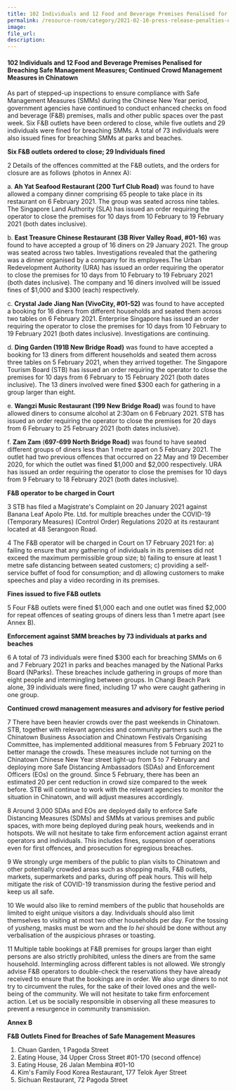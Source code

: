 ```yaml
---  
title: 102 Individuals and 12 Food and Beverage Premises Penalised for Breaching Safe Management Measures; Continued Crowd Management Measures in Chinatown  
permalink: /resource-room/category/2021-02-10-press-release-penalties-on-individuals-and-food-and-beverage-premises
image:  
file_url:  
description:  
---  
```


#### 102 Individuals and 12 Food and Beverage Premises Penalised for Breaching Safe Management Measures; Continued Crowd Management Measures in Chinatown

As part of stepped-up inspections to ensure compliance with Safe Management Measures (SMMs) during the Chinese New Year period, government agencies have continued to conduct enhanced checks on food and beverage (F&amp;B) premises, malls and other public spaces over the past week. Six F&amp;B outlets have been ordered to close, while five outlets and 29 individuals were fined for breaching SMMs. A total of 73 individuals were also issued fines for breaching SMMs at parks and beaches.

**Six F&amp;B outlets ordered to close; 29 Individuals fined**

2 Details of the offences committed at the F&amp;B outlets, and the orders for closure are as follows (photos in Annex A):

a. **Ah Yat Seafood Restaurant (200 Turf Club Road)** was found to have allowed a company dinner comprising 65 people to take place in its restaurant on 6 February 2021. The group was seated across nine tables. The Singapore Land Authority (SLA) has issued an order requiring the operator to close the premises for 10 days from 10 February to 19 February 2021 (both dates inclusive).

b. **East Treasure Chinese Restaurant (3B River Valley Road, #01-16)** was found to have accepted a group of 16 diners on 29 January 2021. The group was seated across two tables. Investigations revealed that the gathering was a dinner organised by a company for its employees.The Urban Redevelopment Authority (URA) has issued an order requiring the operator to close the premises for 10 days from 10 February to 19 February 2021 (both dates inclusive). The company and 16 diners involved will be issued fines of $1,000 and $300 (each) respectively.

c. **Crystal Jade Jiang Nan (VivoCity, #01-52)** was found to have accepted a booking for 16 diners from different households and seated them across two tables on 6 February 2021. Enterprise Singapore has issued an order requiring the operator to close the premises for 10 days from 10 February to 19 February 2021 (both dates inclusive). Investigations are continuing.

d. **Ding Garden (191B New Bridge Road)** was found to have accepted a booking for 13 diners from different households and seated them across three tables on 5 February 2021, when they arrived together. The Singapore Tourism Board (STB) has issued an order requiring the operator to close the premises for 10 days from 6 February to 15 February 2021 (both dates inclusive). The 13 diners involved were fined $300 each for gathering in a group larger than eight.

e. **Wangzi Music Restaurant (199 New Bridge Road)** was found to have allowed diners to consume alcohol at 2:30am on 6 February 2021. STB has issued an order requiring the operator to close the premises for 20 days from 6 February to 25 February 2021 (both dates inclusive).

f. **Zam Zam** (**697-699 North Bridge Road)** was found to have seated different groups of diners less than 1 metre apart on 5 February 2021. The outlet had two previous offences that occurred on 22 May and 19 December 2020, for which the outlet was fined $1,000 and $2,000 respectively. URA has issued an order requiring the operator to close the premises for 10 days from 9 February to 18 February 2021 (both dates inclusive).

**F&amp;B operator to be charged in Court**

3 STB has filed a Magistrate&#39;s Complaint on 20 January 2021 against Banana Leaf Apolo Pte. Ltd. for multiple breaches under the COVID-19 (Temporary Measures) (Control Order) Regulations 2020 at its restaurant located at 48 Serangoon Road.

4 The F&amp;B operator will be charged in Court on 17 February 2021 for: a) failing to ensure that any gathering of individuals in its premises did not exceed the maximum permissible group size; b) failing to ensure at least 1 metre safe distancing between seated customers; c) providing a self-service buffet of food for consumption; and d) allowing customers to make speeches and play a video recording in its premises.

**Fines issued to five F&amp;B outlets**

5 Four F&amp;B outlets were fined $1,000 each and one outlet was fined $2,000 for repeat offences of seating groups of diners less than 1 metre apart (see Annex B).

**Enforcement against SMM breaches by 73 individuals at parks and beaches**

6 A total of 73 individuals were fined $300 each for breaching SMMs on 6 and 7 February 2021 in parks and beaches managed by the National Parks Board (NParks). These breaches include gathering in groups of more than eight people and intermingling between groups. In Changi Beach Park alone, 39 individuals were fined, including 17 who were caught gathering in one group.

**Continued crowd management measures and advisory for festive period**

7 There have been heavier crowds over the past weekends in Chinatown. STB, together with relevant agencies and community partners such as the Chinatown Business Association and Chinatown Festivals Organising Committee, has implemented additional measures from 5 February 2021 to better manage the crowds. These measures include not turning on the Chinatown Chinese New Year street light-up from 5 to 7 February and deploying more Safe Distancing Ambassadors (SDAs) and Enforcement Officers (EOs) on the ground. Since 5 February, there has been an estimated 20 per cent reduction in crowd size compared to the week before. STB will continue to work with the relevant agencies to monitor the situation in Chinatown, and will adjust measures accordingly.

8 Around 3,000 SDAs and EOs are deployed daily to enforce Safe Distancing Measures (SDMs) and SMMs at various premises and public spaces, with more being deployed during peak hours, weekends and in hotspots. We will not hesitate to take firm enforcement action against errant operators and individuals. This includes fines, suspension of operations even for first offences, and prosecution for egregious breaches.

9 We strongly urge members of the public to plan visits to Chinatown and other potentially crowded areas such as shopping malls, F&amp;B outlets, markets, supermarkets and parks, during off peak hours. This will help mitigate the risk of COVID-19 transmission during the festive period and keep us all safe.

10 We would also like to remind members of the public that households are limited to eight unique visitors a day. Individuals should also limit themselves to visiting at most two other households per day. For the tossing of _yusheng_, masks must be worn and the _lo hei_ should be done without any verbalisation of the auspicious phrases or toasting.

11 Multiple table bookings at F&amp;B premises for groups larger than eight persons are also strictly prohibited, unless the diners are from the same household. Intermingling across different tables is not allowed. We strongly advise F&amp;B operators to double-check the reservations they have already received to ensure that the bookings are in order. We also urge diners to not try to circumvent the rules, for the sake of their loved ones and the well-being of the community. We will not hesitate to take firm enforcement action. Let us be socially responsible in observing all these measures to prevent a resurgence in community transmission.


**Annex B**

**F&amp;B Outlets Fined for Breaches of Safe Management Measures**

1. Chuan Garden, 1 Pagoda Street
2. Eating House, 34 Upper Cross Street #01-170 (second offence)
3. Eating House, 26 Jalan Membina #01-10
4. Kim&#39;s Family Food Korea Restaurant, 177 Telok Ayer Street
5. Sichuan Restaurant, 72 Pagoda Street
